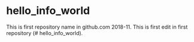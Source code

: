 # hello_info_world
This is first repository name in github.com 2018-11. 
This is first edit in first repository (# hello_info_world). 
